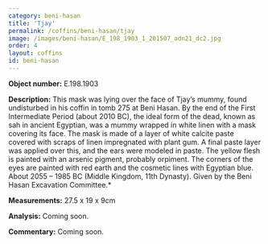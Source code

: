 ```yaml
---
category: beni-hasan
title: 'Tjay'
permalink: /coffins/beni-hasan/tjay
image: /images/beni-hasan/E_198_1903_1_201507_adn21_dc2.jpg
order: 4
layout: coffins
id: beni-hasan
---
```


**Object number:** E.198.1903

**Description:** This mask was lying over the face of Tjay’s mummy, found undisturbed in his coffin in tomb 275 at Beni Hasan. By the end of the First Intermediate Period (about 2010 BC), the ideal form of the dead, known as sah in ancient Egyptian, was a mummy wrapped in white linen with a mask covering its face. The mask is made of a layer of white calcite paste covered with scraps of linen impregnated with plant gum. A final paste layer was applied over this, and the ears were modeled in paste. The yellow flesh is painted with an arsenic pigment, probably orpiment. The corners of the eyes are painted with red earth and the cosmetic lines with Egyptian blue. About 2055 – 1985 BC (Middle Kingdom, 11th Dynasty). Given by the Beni Hasan Excavation Committee.*

**Measurements:** 27.5 x 19 x 9cm 

**Analysis:** Coming soon.

**Commentary:** Coming soon.



